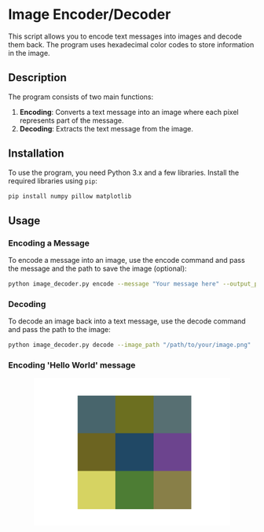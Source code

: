  # Image Encoder/Decoder

This script allows you to encode text messages into images and decode them back. The program uses hexadecimal color codes to store information in the image.

## Description

The program consists of two main functions:
1. **Encoding**: Converts a text message into an image where each pixel represents part of the message.
2. **Decoding**: Extracts the text message from the image.

## Installation

To use the program, you need Python 3.x and a few libraries. Install the required libraries using `pip`:

```sh
pip install numpy pillow matplotlib
```

## Usage

### Encoding a Message

To encode a message into an image, use the encode command and pass the message and the path to save the image (optional):

```sh
python image_decoder.py encode --message "Your message here" --output_path "/path/to/save/image.png"
```

### Decoding 

To decode an image back into a text message, use the decode command and pass the path to the image:

```sh 
python image_decoder.py decode --image_path "/path/to/your/image.png"
```

### Encoding 'Hello World' message
<div align="center"> <img src="scripted_helloworld.png" alt="HelloWorld Image" width="400"/> </div>